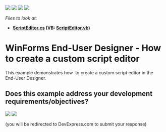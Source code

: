 <!-- default badges list -->
![](https://img.shields.io/endpoint?url=https://codecentral.devexpress.com/api/v1/VersionRange/128604846/20.2.2%2B)
[![](https://img.shields.io/badge/Open_in_DevExpress_Support_Center-FF7200?style=flat-square&logo=DevExpress&logoColor=white)](https://supportcenter.devexpress.com/ticket/details/T222490)
[![](https://img.shields.io/badge/📖_How_to_use_DevExpress_Examples-e9f6fc?style=flat-square)](https://docs.devexpress.com/GeneralInformation/403183)
[![](https://img.shields.io/badge/💬_Leave_Feedback-feecdd?style=flat-square)](#does-this-example-address-your-development-requirementsobjectives)
<!-- default badges end -->
<!-- default file list -->
*Files to look at*:

* **[ScriptEditor.cs](./CS/ScriptEditor.cs) (VB: [ScriptEditor.vb](./VB/ScriptEditor.vb))**
<!-- default file list end -->
# WinForms End-User Designer - How to create a custom script editor

This example demonstrates how  to create a custom script editor in the End-User Designer.
<br/>
<!-- feedback -->
## Does this example address your development requirements/objectives?

[<img src="https://www.devexpress.com/support/examples/i/yes-button.svg"/>](https://www.devexpress.com/support/examples/survey.xml?utm_source=github&utm_campaign=winforms-reporting-create-a-custom-script-editor-designer&~~~was_helpful=yes) [<img src="https://www.devexpress.com/support/examples/i/no-button.svg"/>](https://www.devexpress.com/support/examples/survey.xml?utm_source=github&utm_campaign=winforms-reporting-create-a-custom-script-editor-designer&~~~was_helpful=no)

(you will be redirected to DevExpress.com to submit your response)
<!-- feedback end -->
